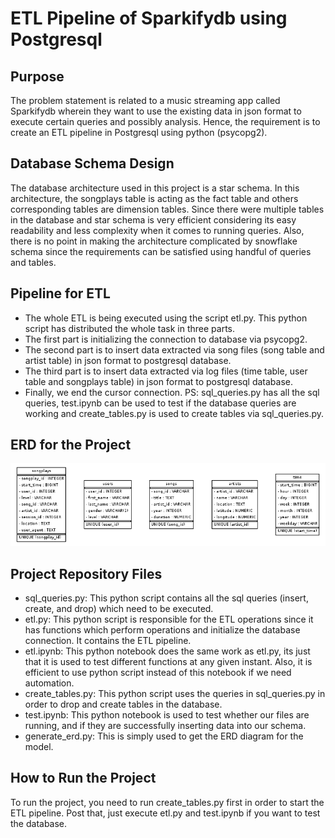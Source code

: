 # ETL Pipeline of Sparkifydb using Postgresql

## Purpose
The problem statement is related to a music streaming app called Sparkifydb wherein they want to use the existing data in json format to execute certain queries and possibly analysis. Hence, the requirement is to create an ETL pipeline in Postgresql using python (psycopg2).

## Database Schema Design
The database architecture used in this project is a star schema. In this architecture, the songplays table is acting as the fact table and others corresponding tables are dimension tables. Since there were multiple tables in the database and star schema is very efficient considering its easy readability and less complexity when it comes to running queries. Also, there is no point in making the architecture complicated by snowflake schema since the requirements can be satisfied using handful of queries and tables.

## Pipeline for ETL
+ The whole ETL is being executed using the script etl.py. This python script has distributed the whole task in three parts.
+ The first part is initializing the connection to database via psycopg2.
+ The second part is to insert data extracted via song files (song table and artist table) in json format to postgresql database.
+ The third part is to insert data extracted via log files (time table, user table and songplays table) in json format to postgresql database.
+ Finally, we end the cursor connection.
PS: sql_queries.py has all the sql queries, test.ipynb can be used to test if the database queries are working and create_tables.py is used to create tables via sql_queries.py.

## ERD for the Project
![ERD for Sparkify DB](/sparkifydb_erd.png "Entity Relationship Diagram")

## Project Repository Files
 + sql_queries.py: This python script contains all the sql queries (insert, create, and drop) which need to be executed.
 + etl.py: This python script is responsible for the ETL operations since it has functions which perform operations and initialize the database connection. It contains the ETL pipeline.
 + etl.ipynb: This python notebook does the same work as etl.py, its just that it is used to test different functions at any given instant. Also, it is efficient to use python script instead of this notebook if we need automation.
 + create_tables.py: This python script uses the queries in sql_queries.py in order to drop and create tables in the database.
 + test.ipynb: This python notebook is used to test whether our files are running, and if they are successfully inserting data into our schema.
 + generate_erd.py: This is simply used to get the ERD diagram for the model.

## How to Run the Project
To run the project, you need to run create_tables.py first in order to start the ETL pipeline. Post that, just execute etl.py and test.ipynb if you want to test the database.
